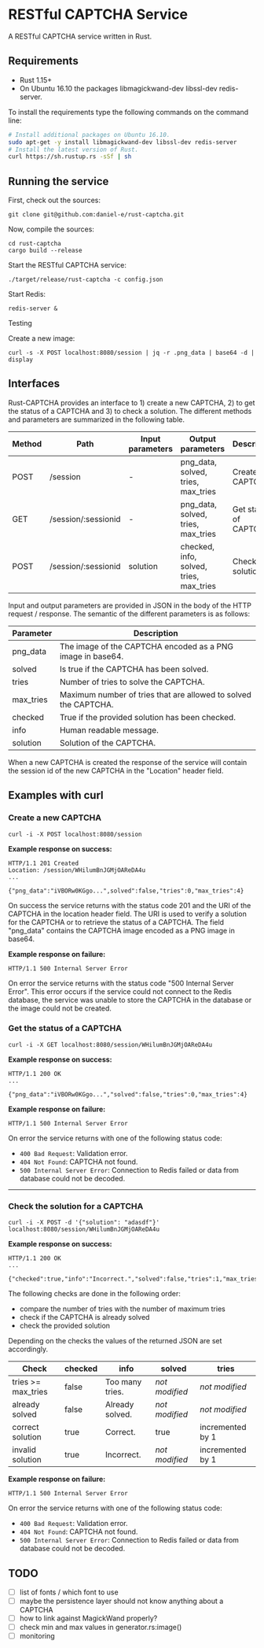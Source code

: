 # RESTful CAPTCHA Service

A RESTful CAPTCHA service written in Rust.

## Requirements

* Rust 1.15+
* On Ubuntu 16.10 the packages libmagickwand-dev libssl-dev redis-server.

To install the requirements type the following commands on the command line:

```bash
# Install additional packages on Ubuntu 16.10.
sudo apt-get -y install libmagickwand-dev libssl-dev redis-server
# Install the latest version of Rust.
curl https://sh.rustup.rs -sSf | sh
```

## Running the service

First, check out the sources:
```
git clone git@github.com:daniel-e/rust-captcha.git
```

Now, compile the sources:
```
cd rust-captcha
cargo build --release
```

Start the RESTful CAPTCHA service:
```
./target/release/rust-captcha -c config.json
```

Start Redis:

```
redis-server &
```

Testing

Create a new image:

```
curl -s -X POST localhost:8080/session | jq -r .png_data | base64 -d | display
```


## Interfaces

Rust-CAPTCHA provides an interface to 1) create a new CAPTCHA, 2) to get the status
of a CAPTCHA and 3) to check a solution. The different methods and parameters are
summarized in the following table.

| Method | Path     | Input parameters | Output parameters                  | Description |
|--------|----------|------------------|------------------------------------|-------------|
| POST   | /session | -                | png_data, solved, tries, max_tries | Create new CAPTCHA |
| GET    | /session/:sessionid | -     | png_data, solved, tries, max_tries | Get status of CAPTCHA |
| POST   | /session/:sessionid | solution | checked, info, solved, tries, max_tries | Check solution |

Input and output parameters are provided in JSON in the body of the HTTP
request / response. The semantic of the different parameters is as follows:

| Parameter | Description |
|-----------|-------------|
| png_data | The image of the CAPTCHA encoded as a PNG image in base64. |
| solved   | Is true if the CAPTCHA has been solved. |
| tries    | Number of tries to solve the CAPTCHA. |
| max_tries | Maximum number of tries that are allowed to solved the CAPTCHA. |
| checked  | True if the provided solution has been checked. |
| info | Human readable message. |
| solution | Solution of the CAPTCHA. |

When a new CAPTCHA is created the response of the service will contain the
session id of the new CAPTCHA in the "Location" header field.

## Examples with curl

### Create a new CAPTCHA

```
curl -i -X POST localhost:8080/session
```

**Example response on success:**

```
HTTP/1.1 201 Created
Location: /session/WHilumBnJGMjOAReDA4u
...

{"png_data":"iVBORw0KGgo...",solved":false,"tries":0,"max_tries":4}
```

On success the service returns with the status code 201 and the URI of the CAPTCHA in the location header field. The URI is used to verify a solution for the CAPTCHA or to retrieve the status of a CAPTCHA. The field "png_data" contains the CAPTCHA image encoded as a PNG image in base64.

**Example response on failure:**

```
HTTP/1.1 500 Internal Server Error
```

On error the service returns with the status code "500 Internal Server Error". This error occurs if the service could not connect to the Redis database, the service was unable to store the CAPTCHA in the database or the image could not be created.

### Get the status of a CAPTCHA

```
curl -i -X GET localhost:8080/session/WHilumBnJGMjOAReDA4u
```

**Example response on success:**

```
HTTP/1.1 200 OK
...

{"png_data":"iVBORw0KGgo...","solved":false,"tries":0,"max_tries":4}
```

**Example response on failure:**

```
HTTP/1.1 500 Internal Server Error
```

On error the service returns with one of the following status code:

* `400 Bad Request`: Validation error.
* `404 Not Found`: CAPTCHA not found.
* `500 Internal Server Error`: Connection to Redis failed or data from database could not be decoded.

--------------------------------------------------------------------------------

### Check the solution for a CAPTCHA

```
curl -i -X POST -d '{"solution": "adasdf"}' localhost:8080/session/WHilumBnJGMjOAReDA4u
```

**Example response on success:**

```
HTTP/1.1 200 OK
...

{"checked":true,"info":"Incorrect.","solved":false,"tries":1,"max_tries":4}
```

The following checks are done in the following order:

* compare the number of tries with the number of maximum tries
* check if the CAPTCHA is already solved
* check the provided solution

Depending on the checks the values of the returned JSON are set accordingly.

| Check              | checked | info            | solved         | tries |
|--------------------|---------|-----------------|----------------|-------|
| tries >= max_tries | false   | Too many tries. | *not modified* | *not modified*   |
| already solved     | false   | Already solved. | *not modified* | *not modified*   |
| correct solution   | true    | Correct.        | true           | incremented by 1 |
| invalid solution   | true    | Incorrect.      | *not modified* | incremented by 1 |

**Example response on failure:**

```
HTTP/1.1 500 Internal Server Error
```

On error the service returns with one of the following status code:

* `400 Bad Request`: Validation error.
* `404 Not Found`: CAPTCHA not found.
* `500 Internal Server Error`: Connection to Redis failed or data from database could not be decoded.

## TODO

- [ ] list of fonts / which font to use
- [ ] maybe the persistence layer should not know anything about a CAPTCHA
- [ ] how to link against MagickWand properly?
- [ ] check min and max values in generator.rs:image()
- [ ] monitoring
